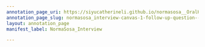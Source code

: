 ```yaml
---
annotation_page_uri: https://siyucatherineli.github.io/normasosa__OralHistory/annotations/normasosa_interview-canvas-1-follow-up-question--interviewer-asked-if-sosa-remembered-any-professors-name-from-standfrod-.json
annotation_page_slug: normasosa_interview-canvas-1-follow-up-question--interviewer-asked-if-sosa-remembered-any-professors-name-from-standfrod-
layout: annotation_page
manifest_label: NormaSosa_Interview

---
```

